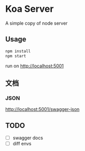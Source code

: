 # Koa Server

A simple copy of node server

## Usage

```bash
npm install
npm start
```

run on <http://localhost:5001>

## 文档

### JSON

<http://localhost:5001/swagger-json>

## TODO

- [ ] swagger docs
- [ ] diff envs